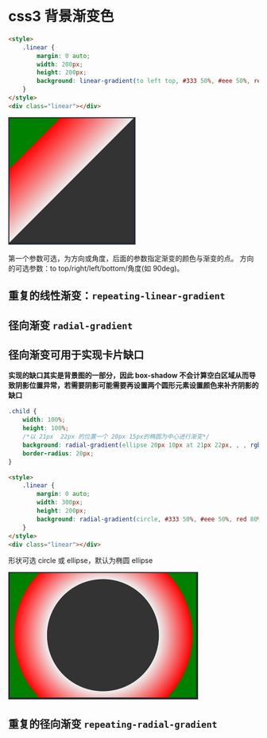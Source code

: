 # css3 背景渐变色

```html
<style>
	.linear {
		margin: 0 auto;
		width: 200px;
		height: 200px;
		background: linear-gradient(to left top, #333 50%, #eee 50%, red 80%, red 80%, green 80%);
	}
</style>
<div class="linear"></div>
```

![线性渐变](images/线性渐变.png)

第一个参数可选，为方向或角度，后面的参数指定渐变的颜色与渐变的点。
方向的可选参数：to top/right/left/bottom/角度(如 90deg)。

## 重复的线性渐变：`repeating-linear-gradient`

## 径向渐变 `radial-gradient`

## 径向渐变可用于实现卡片缺口

**实现的缺口其实是背景图的一部分，因此 box-shadow 不会计算空白区域从而导致阴影位置异常，若需要阴影可能需要再设置两个圆形元素设置颜色来补齐阴影的缺口**

```css
.child {
	width: 100%;
	height: 100%;
	/*以 21px  22px 的位置一个 20px 15px的椭圆为中心进行渐变*/
	background: radial-gradient(ellipse 20px 10px at 21px 22px, , , rgba(0, 0, 0, 0) 30px, #fff 30px);
	border-radius: 20px;
}
```

```html
<style>
	.linear {
		margin: 0 auto;
		width: 300px;
		height: 200px;
		background: radial-gradient(circle, #333 50%, #eee 50%, red 80%, red 80%, green 80%);
	}
</style>
<div class="linear"></div>
```

形状可选 circle 或 ellipse，默认为椭圆 ellipse

![径向渐变](images/径向渐变.png)

## 重复的径向渐变 `repeating-radial-gradient`
